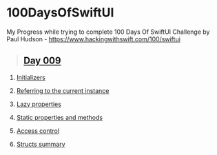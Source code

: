 # 100DaysOfSwiftUI

My Progress while trying to complete 100 Days Of SwiftUI Challenge by Paul Hudson - https://www.hackingwithswift.com/100/swiftui

> ## [Day 009](https://www.hackingwithswift.com/100/swiftui/9 "Day 009")

1. [Initializers](https://www.hackingwithswift.com/sixty/7/8/initializers "Initializers")

2. [Referring to the current instance](https://www.hackingwithswift.com/sixty/7/9/referring-to-the-current-instance "Referring to the current instance")

3. [Lazy properties](https://www.hackingwithswift.com/sixty/7/10/lazy-properties "Lazy properties")

4. [Static properties and methods](https://www.hackingwithswift.com/sixty/7/11/static-properties-and-methods "Static properties and methods")

5. [Access control](https://www.hackingwithswift.com/sixty/7/12/access-control "Access control")

6. [Structs summary](https://www.hackingwithswift.com/sixty/7/13/structs-summary "Structs summary")
